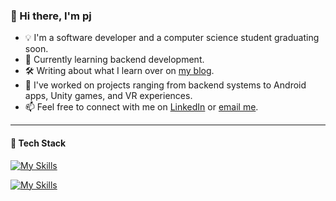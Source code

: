 ### 👋 Hi there, I'm pj

- 💡 I'm a software developer and a computer science student graduating soon.
- 🌱 Currently learning backend development.
- 🛠️ Writing about what I learn over on [my blog](https://pjdev.me/).
- 👾 I've worked on projects ranging from backend systems to Android apps, Unity games, and VR experiences.
- 📫 Feel free to connect with me on [LinkedIn](https://www.linkedin.com/in/pinchiehchen) or [email me](mailto:pj99dev@gmail.com).

----

#### 🧋 Tech Stack

[![My Skills](https://skillicons.dev/icons?i=python,js,go,kotlin)](https://skillicons.dev)

<p></p>

[![My Skills](https://skillicons.dev/icons?i=git,docker,figma,aws,unity)](https://skillicons.dev)

